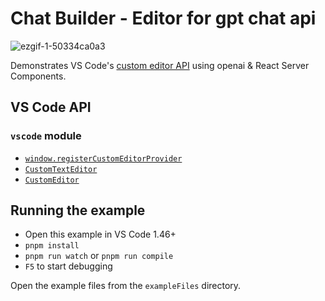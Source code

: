 # Chat Builder - Editor for gpt chat api

![ezgif-1-50334ca0a3](https://github.com/BLamy/vscode-chat-builder/assets/324928/61cdb5ee-f9b9-4e0a-aeee-24c10d4705f5)

Demonstrates VS Code's [custom editor API](https://code.visualstudio.com/api/extension-guides/custom-editors) using openai & React Server Components.

## VS Code API

### `vscode` module

- [`window.registerCustomEditorProvider`](https://code.visualstudio.com/api/references/vscode-api#window.registerCustomEditorProvider)
- [`CustomTextEditor`](https://code.visualstudio.com/api/references/vscode-api#CustomTextEditor)
- [`CustomEditor`](https://code.visualstudio.com/api/references/vscode-api#CustomEditor)

## Running the example

- Open this example in VS Code 1.46+
- `pnpm install`
- `pnpm run watch` or `pnpm run compile`
- `F5` to start debugging

Open the example files from the `exampleFiles` directory.
